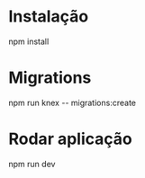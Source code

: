 # Instalação

npm install

# Migrations

npm run knex -- migrations:create

# Rodar aplicação

npm run dev

